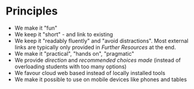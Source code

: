 # Principles

* We make it "fun"
* We keep it "short" - and link to existing
* We keep it "readably fluently" and "avoid distractions".
  Most external links are typically only provided in _Further Resources_ at the end.
* We make it "practical", "hands on", "pragmatic"
* We provide _direction_ and _recommended choices made_
  (instead of overloading students with too many options)
* We favour cloud web based instead of locally installed tools
* We make it possible to use on mobile devices like phones and tables
